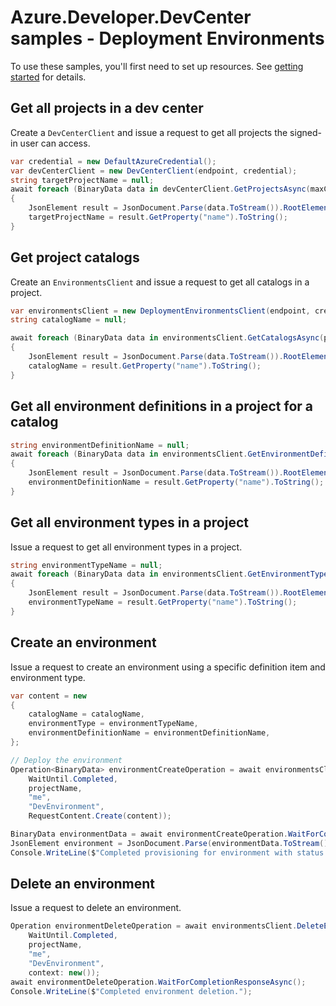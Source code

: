 # Azure.Developer.DevCenter samples - Deployment Environments

To use these samples, you'll first need to set up resources. See [getting started](https://github.com/Azure/azure-sdk-for-net/blob/main/sdk/devcenter/Azure.Developer.DevCenter/README.md#getting-started) for details.

## Get all projects in a dev center

Create a `DevCenterClient` and issue a request to get all projects the signed-in user can access.

```C# Snippet:Azure_DevCenter_GetProjects_Scenario
var credential = new DefaultAzureCredential();
var devCenterClient = new DevCenterClient(endpoint, credential);
string targetProjectName = null;
await foreach (BinaryData data in devCenterClient.GetProjectsAsync(maxCount: 1, filter: null, context: new()))
{
    JsonElement result = JsonDocument.Parse(data.ToStream()).RootElement;
    targetProjectName = result.GetProperty("name").ToString();
}
```

## Get project catalogs

Create an `EnvironmentsClient` and issue a request to get all catalogs in a project.

```C# Snippet:Azure_DevCenter_GetCatalogs_Scenario
var environmentsClient = new DeploymentEnvironmentsClient(endpoint, credential);
string catalogName = null;

await foreach (BinaryData data in environmentsClient.GetCatalogsAsync(projectName, maxCount: 1, context: new()))
{
    JsonElement result = JsonDocument.Parse(data.ToStream()).RootElement;
    catalogName = result.GetProperty("name").ToString();
}
```

## Get all environment definitions in a project for a catalog

```C# Snippet:Azure_DevCenter_GetEnvironmentDefinitionsFromCatalog_Scenario
string environmentDefinitionName = null;
await foreach (BinaryData data in environmentsClient.GetEnvironmentDefinitionsByCatalogAsync(projectName, catalogName, maxCount: 1, context: new()))
{
    JsonElement result = JsonDocument.Parse(data.ToStream()).RootElement;
    environmentDefinitionName = result.GetProperty("name").ToString();
}
```

## Get all environment types in a project

Issue a request to get all environment types in a project.

```C# Snippet:Azure_DevCenter_GetEnvironmentTypes_Scenario
string environmentTypeName = null;
await foreach (BinaryData data in environmentsClient.GetEnvironmentTypesAsync(projectName, maxCount: 1, context: new()))
{
    JsonElement result = JsonDocument.Parse(data.ToStream()).RootElement;
    environmentTypeName = result.GetProperty("name").ToString();
}
```

## Create an environment

Issue a request to create an environment using a specific definition item and environment type.

```C# Snippet:Azure_DevCenter_CreateEnvironment_Scenario
var content = new
{
    catalogName = catalogName,
    environmentType = environmentTypeName,
    environmentDefinitionName = environmentDefinitionName,
};

// Deploy the environment
Operation<BinaryData> environmentCreateOperation = await environmentsClient.CreateOrUpdateEnvironmentAsync(
    WaitUntil.Completed,
    projectName,
    "me",
    "DevEnvironment",
    RequestContent.Create(content));

BinaryData environmentData = await environmentCreateOperation.WaitForCompletionAsync();
JsonElement environment = JsonDocument.Parse(environmentData.ToStream()).RootElement;
Console.WriteLine($"Completed provisioning for environment with status {environment.GetProperty("provisioningState")}.");
```

## Delete an environment

Issue a request to delete an environment.

```C# Snippet:Azure_DevCenter_DeleteEnvironment_Scenario
Operation environmentDeleteOperation = await environmentsClient.DeleteEnvironmentAsync(
    WaitUntil.Completed,
    projectName,
    "me",
    "DevEnvironment",
    context: new());
await environmentDeleteOperation.WaitForCompletionResponseAsync();
Console.WriteLine($"Completed environment deletion.");
```
